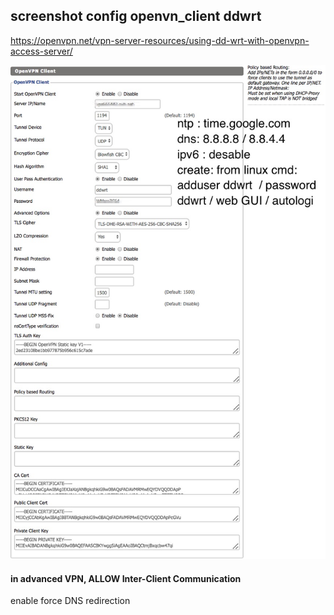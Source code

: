 ## screenshot config openvn_client ddwrt

https://openvpn.net/vpn-server-resources/using-dd-wrt-with-openvpn-access-server/

![screenshot config openvn_client ddwrt](https://github.com/keffadi/The-tuto/blob/master/openvpn/ddwrt.jpg)


#### in advanced VPN, ALLOW Inter-Client Communication
enable force DNS redirection
